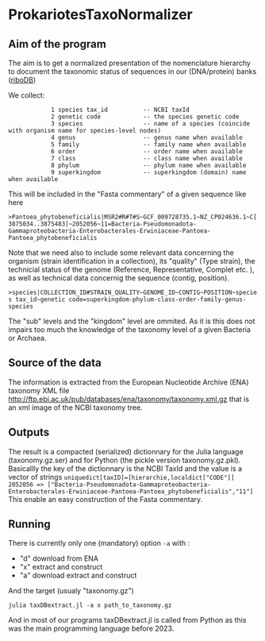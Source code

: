 # ProkariotesTaxoNormalizer

## Aim of the program
The aim is to get a normalized presentation of the nomenclature hierarchy to document the taxonomic status of sequences in our (DNA/protein) banks ([riboDB](https://umr5558-proka.univ-lyon1.fr/riboDB/ribodb.cgi))

We collect:

                1 species tax_id          -- NCBI taxId
                2 genetic code            -- the species genetic code
                3 species                 -- name of a species (coincide with organism name for species-level nodes)
                4 genus                   -- genus name when available
                5 family                  -- family name when available
                6 order                   -- order name when available
                7 class                   -- class name when available
                8 phylum                  -- phylum name when available
                9 superkingdom            -- superkingdom (domain) name when available

This will be included in the "Fasta commentary" of a given sequence like here

```>Pantoea_phytobeneficialis|MSR2#R#T#S~GCF_009728735.1~NZ_CP024636.1~C[3875034..3875483]~2052056~11=Bacteria-Pseudomonadota-Gammaproteobacteria-Enterobacterales-Erwiniaceae-Pantoea-Pantoea_phytobeneficialis```

Note that we need also to include some relevant data concerning the organism (strain identification in a collection), its "quality" (Type strain), the technicial status of the genome (Reference, Representative, Complet etc. ), as well as technical data concernig the sequence (contig, position).

```>species|COLLECTION_ID#STRAIN_QUALITY~GENOME_ID~CONTIG~POSITION~species tax_id~genetic code=superkingdom-phylum-class-order-family-genus-species```

The "sub" levels and  the "kingdom" level are ommited. As it is this does not impairs too much the knowledge of the taxonomy level of a given Bacteria or Archaea. 

## Source of the data

The information is extracted from the European Nucleotide Archive (ENA) taxonomy XML file http://ftp.ebi.ac.uk/pub/databases/ena/taxonomy/taxonomy.xml.gz that is an xml image of the NCBI taxonomy tree.

## Outputs

The result is a compacted (serialized) dictionnary for the Julia language (taxonomy.gz.ser) and for Python (the pickle version taxonomy.gz.pkl). 
Basicallly the key of the dictionnary is the NCBI TaxId and the value is a vector of strings ```uniquedict[taxID]=[hierarchie,localdict["CODE"]]```
```2052056 => ["Bacteria-Pseudomonadota-Gammaproteobacteria-Enterobacterales-Erwiniaceae-Pantoea-Pantoea_phytobeneficialis","11"]```
This enable an easy construction of the Fasta commentary.

## Running

There is currently only one (mandatory) option ```-a``` with :

- "d" download from ENA
- "x" extract and construct
- "a" download extract and construct

And the target (usualy "taxonomy.gz")

```julia taxDBextract.jl -a x path_to_taxonomy.gz```

And in most of our programs taxDBextract.jl is called from Python as this was the main programming language before 2023.
